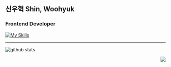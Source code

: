 ## 신우혁 Shin, Woohyuk
### Frontend Developer

<!--
![Javascript](https://img.shields.io/badge/Javscript-F7DF1E?style=flat&logo=Javascript&logoColor=white)
[![Typescript Badge](https://img.shields.io/badge/TypeScript-3178C6?style=flat&logo=TypeScript&logoColor=white)](https://www.typescriptlang.org/)
[![React.js Badge](https://img.shields.io/badge/React-61DAFB?style=flat&logo=React&logoColor=white)](https://reactjs.org/)
[![Sass Badge](https://img.shields.io/badge/Sass-CC6699?style=flat&logo=Sass&logoColor=white)](https://sass-lang.com/)

[![Node.js Badge](https://img.shields.io/badge/Node.js-339933?style=flat-square&logo=node.js&logoColor=white)](https://nodejs.org/)
[![Express Badge](https://img.shields.io/badge/Express-000000?style=flat-square&logo=express&logoColor=white)](https://expressjs.com/)
-->
[![My Skills](https://skillicons.dev/icons?i=js,ts,scss,react,nodejs,express,linux&perline=4)](https://skillicons.dev)

---

![github stats](https://github-readme-stats.vercel.app/api?username=woo-dev-log&theme=cobalt)

<!--[![Top Langs](https://github-readme-stats.vercel.app/api/top-langs/?username=woo-dev-log&layout=compact)](https://github.com/woo-dev-log/)-->

<div align=right>
<img src="https://hits.seeyoufarm.com/api/count/incr/badge.svg?url=https%3A%2F%2Fgithub.com%2Fwoo-dev-log&count_bg=%23555555&title_bg=%23555555&icon=&icon_color=%23E7E7E7&title=hits&edge_flat=false"/>
</div>
